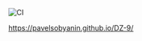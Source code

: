 ![CI](https://github.com/PavelSobyanin/DZ-9/actions/workflows/web.yml/badge.svg)

https://pavelsobyanin.github.io/DZ-9/
